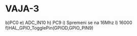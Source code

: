 # VAJA-3
b)PC0 
e) ADC_IN10
h) PC9
i) Spremeni se na 16Mhz
l) 16000
f)HAL_GPIO_TogglePin(GPIOD,GPIO_PIN9)
